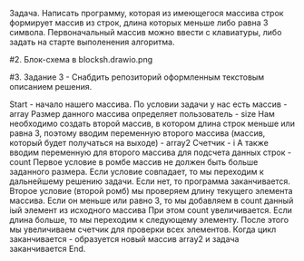Задача. Написать программу, которая из имеющегося массива строк формирует массив из строк,
длина которых меньше либо равна 3 символа. Первоначальный массив можно ввести с клавиатуры,
либо задать на старте выполенения алгоритма.

#2. Блок-схема в blocksh.drawio.png

#3. Задание 3 - Снабдить репозиторий оформленным текстовым описанием решения.

Start - начало нашего массива.
По условии задачи у нас есть массив - array
Размер данного массива определяет пользователь - size
Нам необходимо создать второй массив, в котором длина строк меньше или равна 3, поэтому вводим переменную 
второго массива (массив, который будет получаться на выходе) - array2
Счетчик - i
А также вводим переменную для второго массива для подсчета данных строк - count
Первое условие в ромбе массив не должен быть больше заданного размера.
Если условие совпадает, то мы переходим к дальнейшему решению задачи.
Если нет, то программа заканчивается.
Второе условие (второй ромб) мы проверяем длину текущего элемента массива.
Если он меньше или равно 3, то мы добавляем в count данный iый элемент из исходного массива
При этом count увеличивается.
Если длина больше, то мы переходим к следующему элементу.
После этого мы увеличиваем счетчик для проверки всех элементов.
Когда цикл заканчивается - образуется новый массив array2 и задача заканчивается End.